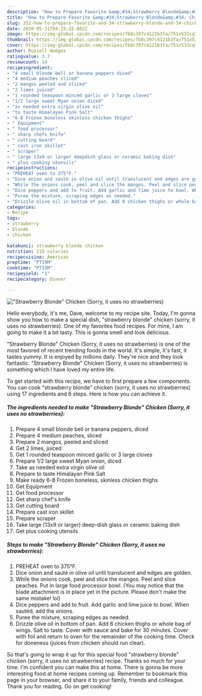 ```yaml
---
description: "How to Prepare Favorite &amp;#34;Strawberry Blonde&amp;#34; Chicken (Sorry, it uses no strawberries)"
title: "How to Prepare Favorite &amp;#34;Strawberry Blonde&amp;#34; Chicken (Sorry, it uses no strawberries)"
slug: 352-how-to-prepare-favorite-and-34-strawberry-blonde-and-34-chicken-sorry-it-uses-no-strawberries
date: 2020-05-31T04:15:22.682Z
image: https://img-global.cpcdn.com/recipes/fb8c397c4121b3fa/751x532cq70/strawberry-blonde-chicken-sorry-it-uses-no-strawberries-recipe-main-photo.jpg
thumbnail: https://img-global.cpcdn.com/recipes/fb8c397c4121b3fa/751x532cq70/strawberry-blonde-chicken-sorry-it-uses-no-strawberries-recipe-main-photo.jpg
cover: https://img-global.cpcdn.com/recipes/fb8c397c4121b3fa/751x532cq70/strawberry-blonde-chicken-sorry-it-uses-no-strawberries-recipe-main-photo.jpg
author: Russell Hodges
ratingvalue: 3.7
reviewcount: 14
recipeingredient:
- "4 small blonde bell or banana peppers diced"
- "4 medium peaches sliced"
- "2 mangos peeled and sliced"
- "2 limes juiced"
- "1 rounded teaspoon minced garlic or 3 large cloves"
- "1/2 large sweet Myan onion diced"
- "as needed extra virgin olive oil"
- "to taste Himalayan Pink Salt"
- "6-8 Frozen boneless skinless chicken thighs"
- " Equipment"
- " food processor"
- " sharp chefs knife"
- " cutting board"
- " cast iron skillet"
- " scraper"
- " large 13x9 or larger deepdish glass or ceramic baking dish"
- " plus cooking utensils"
recipeinstructions:
- "PREHEAT oven to 375°F."
- "Dice onion and sauté in olive oil until translucent and edges are golden."
- "While the onions cook, peel and slice the mangos. Peel and slice peaches. Put in large food processor bowl. (You may notice that the blade attachment is in place yet in the picture. Please don&#39;t make the same mistake! lol)"
- "Dice peppers and add to fruit. Add garlic and lime juice to bowl. When sautéd, add the onions."
- "Puree the mixture, scraping edges as needed."
- "Drizzle olive oil in bottom of pan. Add 8 chicken thighs or whole bag of wings. Salt to taste. Cover with sauce and bake for 30 minutes. Cover with foil and return to oven for the remainder of the cooking time. Check for doneness (juices from chicken should run clear)."
categories:
- Recipe
tags:
- strawberry
- blonde
- chicken

katakunci: strawberry blonde chicken 
nutrition: 219 calories
recipecuisine: American
preptime: "PT19M"
cooktime: "PT33M"
recipeyield: "1"
recipecategory: Dinner

---
```



![&#34;Strawberry Blonde&#34; Chicken (Sorry, it uses no strawberries)](https://img-global.cpcdn.com/recipes/fb8c397c4121b3fa/751x532cq70/strawberry-blonde-chicken-sorry-it-uses-no-strawberries-recipe-main-photo.jpg)

Hello everybody, it's me, Dave, welcome to my recipe site. Today, I'm gonna show you how to make a special dish, &#34;strawberry blonde&#34; chicken (sorry, it uses no strawberries). One of my favorites food recipes. For mine, I am going to make it a bit tasty. This is gonna smell and look delicious.



&#34;Strawberry Blonde&#34; Chicken (Sorry, it uses no strawberries) is one of the most favored of recent trending foods in the world. It's simple, it's fast, it tastes yummy. It is enjoyed by millions daily. They're nice and they look fantastic. &#34;Strawberry Blonde&#34; Chicken (Sorry, it uses no strawberries) is something which I have loved my entire life.


To get started with this recipe, we have to first prepare a few components. You can cook &#34;strawberry blonde&#34; chicken (sorry, it uses no strawberries) using 17 ingredients and 6 steps. Here is how you can achieve it.

##### The ingredients needed to make &#34;Strawberry Blonde&#34; Chicken (Sorry, it uses no strawberries):

1. Prepare 4 small blonde bell or banana peppers, diced
1. Prepare 4 medium peaches, sliced
1. Prepare 2 mangos, peeled and sliced
1. Get 2 limes, juiced
1. Get 1 rounded teaspoon minced garlic or 3 large cloves
1. Prepare 1/2 large sweet Myan onion, diced
1. Take as needed extra virgin olive oil
1. Prepare to taste Himalayan Pink Salt
1. Make ready 6-8 Frozen boneless, skinless chicken thighs
1. Get  Equipment
1. Get  food processor
1. Get  sharp chef&#39;s knife
1. Get  cutting board
1. Prepare  cast iron skillet
1. Prepare  scraper
1. Take  large (13x9 or larger) deep-dish glass or ceramic baking dish
1. Get  plus cooking utensils




##### Steps to make &#34;Strawberry Blonde&#34; Chicken (Sorry, it uses no strawberries):

1. PREHEAT oven to 375°F.
1. Dice onion and sauté in olive oil until translucent and edges are golden.
1. While the onions cook, peel and slice the mangos. Peel and slice peaches. Put in large food processor bowl. (You may notice that the blade attachment is in place yet in the picture. Please don&#39;t make the same mistake! lol)
1. Dice peppers and add to fruit. Add garlic and lime juice to bowl. When sautéd, add the onions.
1. Puree the mixture, scraping edges as needed.
1. Drizzle olive oil in bottom of pan. Add 8 chicken thighs or whole bag of wings. Salt to taste. Cover with sauce and bake for 30 minutes. Cover with foil and return to oven for the remainder of the cooking time. Check for doneness (juices from chicken should run clear).




So that's going to wrap it up for this special food &#34;strawberry blonde&#34; chicken (sorry, it uses no strawberries) recipe. Thanks so much for your time. I'm confident you can make this at home. There is gonna be more interesting food at home recipes coming up. Remember to bookmark this page in your browser, and share it to your family, friends and colleague. Thank you for reading. Go on get cooking!
